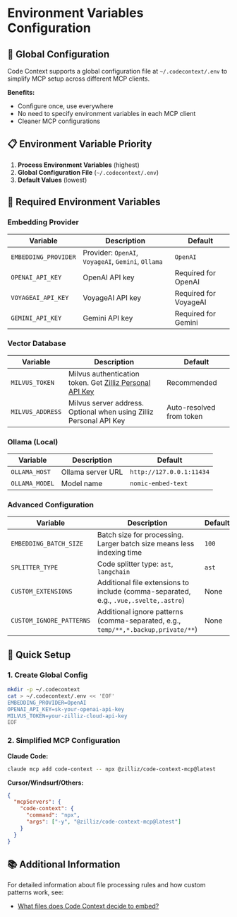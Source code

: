 # Environment Variables Configuration

## 🎯 Global Configuration

Code Context supports a global configuration file at `~/.codecontext/.env` to simplify MCP setup across different MCP clients.

**Benefits:**
- Configure once, use everywhere
- No need to specify environment variables in each MCP client
- Cleaner MCP configurations

## 📋 Environment Variable Priority

1. **Process Environment Variables** (highest)
2. **Global Configuration File** (`~/.codecontext/.env`)
3. **Default Values** (lowest)

## 🔧 Required Environment Variables

### Embedding Provider
| Variable | Description | Default |
|----------|-------------|---------|
| `EMBEDDING_PROVIDER` | Provider: `OpenAI`, `VoyageAI`, `Gemini`, `Ollama` | `OpenAI` |
| `OPENAI_API_KEY` | OpenAI API key | Required for OpenAI |
| `VOYAGEAI_API_KEY` | VoyageAI API key | Required for VoyageAI |
| `GEMINI_API_KEY` | Gemini API key | Required for Gemini |

### Vector Database
| Variable | Description | Default |
|----------|-------------|---------|
| `MILVUS_TOKEN` | Milvus authentication token. Get [Zilliz Personal API Key](https://github.com/zilliztech/code-context/blob/master/assets/signup_and_get_apikey.png) | Recommended |
| `MILVUS_ADDRESS` | Milvus server address. Optional when using Zilliz Personal API Key | Auto-resolved from token |

### Ollama (Local)
| Variable | Description | Default |
|----------|-------------|---------|
| `OLLAMA_HOST` | Ollama server URL | `http://127.0.0.1:11434` |
| `OLLAMA_MODEL` | Model name | `nomic-embed-text` |

### Advanced Configuration
| Variable | Description | Default |
|----------|-------------|---------|
| `EMBEDDING_BATCH_SIZE` | Batch size for processing. Larger batch size means less indexing time | `100` |
| `SPLITTER_TYPE` | Code splitter type: `ast`, `langchain` | `ast` |
| `CUSTOM_EXTENSIONS` | Additional file extensions to include (comma-separated, e.g., `.vue,.svelte,.astro`) | None |
| `CUSTOM_IGNORE_PATTERNS` | Additional ignore patterns (comma-separated, e.g., `temp/**,*.backup,private/**`) | None |

## 🚀 Quick Setup

### 1. Create Global Config
```bash
mkdir -p ~/.codecontext
cat > ~/.codecontext/.env << 'EOF'
EMBEDDING_PROVIDER=OpenAI
OPENAI_API_KEY=sk-your-openai-api-key
MILVUS_TOKEN=your-zilliz-cloud-api-key
EOF
```

### 2. Simplified MCP Configuration

**Claude Code:**
```bash
claude mcp add code-context -- npx @zilliz/code-context-mcp@latest
```

**Cursor/Windsurf/Others:**
```json
{
  "mcpServers": {
    "code-context": {
      "command": "npx",
      "args": ["-y", "@zilliz/code-context-mcp@latest"]
    }
  }
}
```

## 📚 Additional Information

For detailed information about file processing rules and how custom patterns work, see:
- [What files does Code Context decide to embed?](../troubleshooting/faq.md#q-what-files-does-code-context-decide-to-embed)
 
